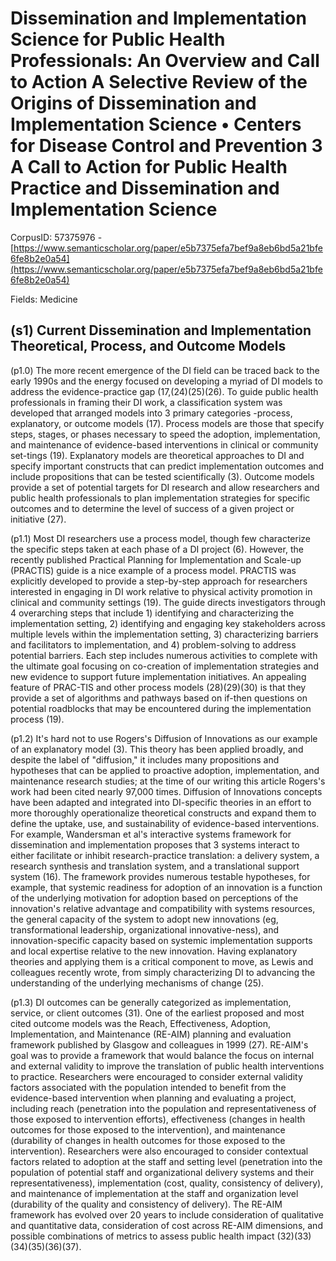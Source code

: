 # Dissemination and Implementation Science for Public Health Professionals: An Overview and Call to Action A Selective Review of the Origins of Dissemination and Implementation Science • Centers for Disease Control and Prevention 3 A Call to Action for Public Health Practice and Dissemination and Implementation Science

CorpusID: 57375976 - [https://www.semanticscholar.org/paper/e5b7375efa7bef9a8eb6bd5a21bfe6fe8b2e0a54](https://www.semanticscholar.org/paper/e5b7375efa7bef9a8eb6bd5a21bfe6fe8b2e0a54)

Fields: Medicine

## (s1) Current Dissemination and Implementation Theoretical, Process, and Outcome Models
(p1.0) The more recent emergence of the DI field can be traced back to the early 1990s and the energy focused on developing a myriad of DI models to address the evidence-practice gap (17,(24)(25)(26). To guide public health professionals in framing their DI work, a classification system was developed that arranged models into 3 primary categories -process, explanatory, or outcome models (17). Process models are those that specify steps, stages, or phases necessary to speed the adoption, implementation, and maintenance of evidence-based interventions in clinical or community set-tings (19). Explanatory models are theoretical approaches to DI and specify important constructs that can predict implementation outcomes and include propositions that can be tested scientifically (3). Outcome models provide a set of potential targets for DI research and allow researchers and public health professionals to plan implementation strategies for specific outcomes and to determine the level of success of a given project or initiative (27).

(p1.1) Most DI researchers use a process model, though few characterize the specific steps taken at each phase of a DI project (6). However, the recently published Practical Planning for Implementation and Scale-up (PRACTIS) guide is a nice example of a process model. PRACTIS was explicitly developed to provide a step-by-step approach for researchers interested in engaging in DI work relative to physical activity promotion in clinical and community settings (19). The guide directs investigators through 4 overarching steps that include 1) identifying and characterizing the implementation setting, 2) identifying and engaging key stakeholders across multiple levels within the implementation setting, 3) characterizing barriers and facilitators to implementation, and 4) problem-solving to address potential barriers. Each step includes numerous activities to complete with the ultimate goal focusing on co-creation of implementation strategies and new evidence to support future implementation initiatives. An appealing feature of PRAC-TIS and other process models (28)(29)(30) is that they provide a set of algorithms and pathways based on if-then questions on potential roadblocks that may be encountered during the implementation process (19).

(p1.2) It's hard not to use Rogers's Diffusion of Innovations as our example of an explanatory model (3). This theory has been applied broadly, and despite the label of "diffusion," it includes many propositions and hypotheses that can be applied to proactive adoption, implementation, and maintenance research studies; at the time of our writing this article Rogers's work had been cited nearly 97,000 times. Diffusion of Innovations concepts have been adapted and integrated into DI-specific theories in an effort to more thoroughly operationalize theoretical constructs and expand them to define the uptake, use, and sustainability of evidence-based interventions. For example, Wandersman et al's interactive systems framework for dissemination and implementation proposes that 3 systems interact to either facilitate or inhibit research-practice translation: a delivery system, a research synthesis and translation system, and a translational support system (16). The framework provides numerous testable hypotheses, for example, that systemic readiness for adoption of an innovation is a function of the underlying motivation for adoption based on perceptions of the innovation's relative advantage and compatibility with systems resources, the general capacity of the system to adopt new innovations (eg, transformational leadership, organizational innovative-ness), and innovation-specific capacity based on systemic implementation supports and local expertise relative to the new innovation. Having explanatory theories and applying them is a critical component to move, as Lewis and colleagues recently wrote, from simply characterizing DI to advancing the understanding of the underlying mechanisms of change (25).

(p1.3) DI outcomes can be generally categorized as implementation, service, or client outcomes (31). One of the earliest proposed and most cited outcome models was the Reach, Effectiveness, Adoption, Implementation, and Maintenance (RE-AIM) planning and evaluation framework published by Glasgow and colleagues in 1999 (27). RE-AIM's goal was to provide a framework that would balance the focus on internal and external validity to improve the translation of public health interventions to practice. Researchers were encouraged to consider external validity factors associated with the population intended to benefit from the evidence-based intervention when planning and evaluating a project, including reach (penetration into the population and representativeness of those exposed to intervention efforts), effectiveness (changes in health outcomes for those exposed to the intervention), and maintenance (durability of changes in health outcomes for those exposed to the intervention). Researchers were also encouraged to consider contextual factors related to adoption at the staff and setting level (penetration into the population of potential staff and organizational delivery systems and their representativeness), implementation (cost, quality, consistency of delivery), and maintenance of implementation at the staff and organization level (durability of the quality and consistency of delivery). The RE-AIM framework has evolved over 20 years to include consideration of qualitative and quantitative data, consideration of cost across RE-AIM dimensions, and possible combinations of metrics to assess public health impact (32)(33)(34)(35)(36)(37).

